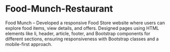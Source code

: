 # Food-Munch-Restaurant
 Food Munch – Developed a responsive Food Store website where users can explore food items, view details, and offers. Designed pages using HTML elements like li, header, article, footer, and Bootstrap components for different sections, ensuring responsiveness with Bootstrap classes and a mobile-first approach.
